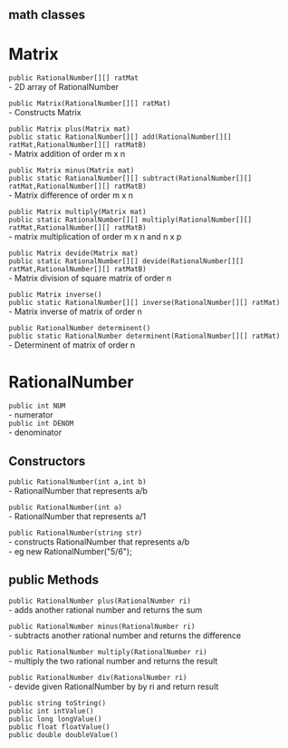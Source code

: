 ## math classes

# Matrix
```public RationalNumber[][] ratMat```  
		- 2D array of RationalNumber  
   
```public Matrix(RationalNumber[][] ratMat)```  
		- Constructs Matrix  
   
```public Matrix plus(Matrix mat)```  
```public static RationalNumber[][] add(RationalNumber[][] ratMat,RationalNumber[][] ratMatB)```  
		- Matrix addition of order m x n  

```public Matrix minus(Matrix mat)```  
```public static RationalNumber[][] subtract(RationalNumber[][] ratMat,RationalNumber[][] ratMatB)```  
		- Matrix difference of order m x n  
   
```public Matrix multiply(Matrix mat)```  
```public static RationalNumber[][] multiply(RationalNumber[][] ratMat,RationalNumber[][] ratMatB)```  
		- matrix multiplication of order m x n and n x p  

```public Matrix devide(Matrix mat)```  
```public static RationalNumber[][] devide(RationalNumber[][] ratMat,RationalNumber[][] ratMatB)```  
		- Matrix division of square matrix of order n  

```public Matrix inverse()```  
```public static RationalNumber[][] inverse(RationalNumber[][] ratMat)```  
		- Matrix inverse of matrix of order n  

```public RationalNumber determinent()```  
```public static RationalNumber determinent(RationalNumber[][] ratMat)```  
		- Determinent of matrix of order n  
   

# RationalNumber  

```public int NUM```  
		- numerator  
```public int DENOM```  
		- denominator  
		
## Constructors
```public RationalNumber(int a,int b)```  
		- RationalNumber that represents a/b  
		
```public RationalNumber(int a)```  
		- RationalNumber that represents a/1  
		
```public RationalNumber(string str)```  
		- constructs RationalNumber that represents a/b  
		- eg new RationalNumber("5/6");  

## public Methods  
```public RationalNumber plus(RationalNumber ri)```  
		- adds another rational number and returns the sum  
		
```public RationalNumber minus(RationalNumber ri)```  
		- subtracts another rational number and returns the difference  
		
```public RationalNumber multiply(RationalNumber ri)```  
		- multiply the two rational number and returns the result  
		
```public RationalNumber div(RationalNumber ri)```  
		- devide given RationalNumber by by ri and return result  
		
```public string toString()```  
```public int intValue()```  
```public long longValue()```  
```public float floatValue()```  
```public double doubleValue()```  



